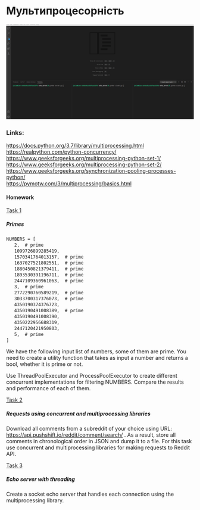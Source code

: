 # Мультипроцесорність


![Peek recording Client Window functionality](https://raw.githubusercontent.com/mila-orishchuk/pythoncourse/master/Lesson34/echo_server/img/client_window.gif)


### Links:  
https://docs.python.org/3.7/library/multiprocessing.html  
https://realpython.com/python-concurrency/  
https://www.geeksforgeeks.org/multiprocessing-python-set-1/  
https://www.geeksforgeeks.org/multiprocessing-python-set-2/  
https://www.geeksforgeeks.org/synchronization-pooling-processes-python/  
https://pymotw.com/3/multiprocessing/basics.html  


#### Homework
[Task 1](https://github.com/mila-orishchuk/pythoncourse/blob/master/Lesson34/task1.py)

##### Primes
```
NUMBERS = [
   2,  # prime
   1099726899285419,
   1570341764013157,  # prime
   1637027521802551,  # prime
   1880450821379411,  # prime
   1893530391196711,  # prime
   2447109360961063,  # prime
   3,  # prime
   2772290760589219,  # prime
   3033700317376073,  # prime
   4350190374376723,
   4350190491008389,  # prime
   4350190491008390,
   4350222956688319,
   2447120421950803,
   5,  # prime
]
```
We have the following input list of numbers, some of them are prime. You need to create a utility function that takes as input a number and returns a bool, whether it is prime or not.

Use ThreadPoolExecutor and ProcessPoolExecutor to create different concurrent implementations for filtering NUMBERS. 
Compare the results and performance of each of them.

[Task 2](https://github.com/mila-orishchuk/pythoncourse/blob/master/Lesson34/task2.py)

##### Requests using concurrent and multiprocessing libraries

Download all comments from a subreddit of your choice using URL: https://api.pushshift.io/reddit/comment/search/ . 
As a result, store all comments in chronological order in JSON and dump it to a file. For this task use concurrent and multiprocessing libraries for making requests to Reddit API.

[Task 3](https://github.com/mila-orishchuk/pythoncourse/blob/master/Lesson34/echo_server)

##### Echo server with threading

Create a socket echo server that handles each connection using the multiprocessing library.


